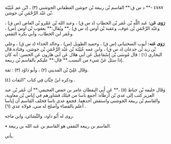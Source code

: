 ٤٧٨٧ -** د س ق:** القاسم بْن ربيعة بْن جوشن الغطفاني الجوشني (٣) ، ابْن عم عُيَيْنَة بْن عَبْد الرَّحْمَنِ بْن جوشن.

**رَوَى عَن:** عَبد اللَّهِ بْن عُمَر بْن الخطاب (د س ق) ، وعبد الله بْن عَمْرو بْن العاص (س ق) ، وعَبْد الرَّحْمَنِ بْن عوف، وعقبة بْن أوس (د س ق) ،** ويُقال:** يعقوب بْن أوس (س) ، وعُمَر ابن الخطاب، وأبي بكرة الثقفي.

**رَوَى عَنه:** أيوب السختياني (س ق) ، وحميد الطويل (س) ، وخالد الحذاء (د س ق) ، وعلي بْن زيد بْن جدعان (د س ق) ، وابن عمه عُيَيْنَة بْن عَبْد الرَّحْمَنِ بْن جوشن، وقتادة.قال البخاري (١) : قال مُوسَى بْن إِسْمَاعِيلَ عَن أبي هلال عَن أبي هارون عَنِ الحسن: أنه كان إذا سئل عَنْ شيء من النسب،** قال:** عليكم بالقاسم بْن ربيعة.

وَقَال عَلِيّ بْن المديني (٢) ، وأبو دَاوُد (٣) : ثقة.

وذكره ابنُ حِبَّان فِي كتاب "الثقات (٤) .

وَقَال خليفة بْن خياط (٥) ،** عَن أَبِي اليقظان عامر بن حفص العجيفي:** أن عُمَر بْن عبد العزيز كتب إلى عدي بْن أرطاه: أجمع ناسا من قبلك فشاورهم في إياس بْن معاوية، والقاسم بْن ربيعة الجوشني واستقض أحدهما. فجمع عدي ناسا فحلف القاسم أن إياسا أعلم بالقضاء وأصلح له مني، فولاه عدي (٦) .

روى له أَبُو داود، والنَّسَائي، وابن ماجه.

• القاسم بن ربيعة الثقفي هو القاسم بن عَبد الله بن ربيعة.

يأتي.